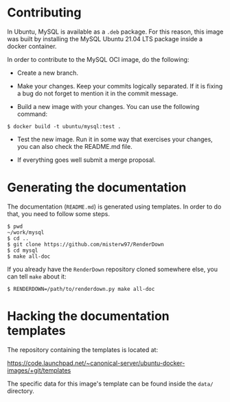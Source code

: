 # Contributing

In Ubuntu, MySQL is available as a `.deb` package.  For this reason,
this image was built by installing the MySQL Ubuntu 21.04 LTS package
inside a docker container.

In order to contribute to the MySQL OCI image, do the following:

* Create a new branch.

* Make your changes. Keep your commits logically separated. If it is
  fixing a bug do not forget to mention it in the commit message.

* Build a new image with your changes. You can use the following command:

```
$ docker build -t ubuntu/mysql:test .
```

* Test the new image. Run it in some way that exercises your changes,
  you can also check the README.md file.

* If everything goes well submit a merge proposal.

# Generating the documentation

The documentation (`README.md`) is generated using templates.  In
order to do that, you need to follow some steps.

```
$ pwd
~/work/mysql
$ cd ..
$ git clone https://github.com/misterw97/RenderDown
$ cd mysql
$ make all-doc
```

If you already have the `RenderDown` repository cloned somewhere else,
you can tell `make` about it:

```
$ RENDERDOWN=/path/to/renderdown.py make all-doc
```

# Hacking the documentation templates

The repository containing the templates is located at:

https://code.launchpad.net/~canonical-server/ubuntu-docker-images/+git/templates

The specific data for this image's template can be found inside the
`data/` directory.


